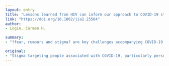 ```yaml
---
layout: entry
title: "Lessons learned from HIV can inform our approach to COVID-19 stigma"
link: "https://doi.org/10.1002/jia2.25504"
author:
- Logie, Carmen H.

summary:
- "?fear, rumours and stigma? are key challenges accompanying COVID-19. The convergence of its framing as a ?foreign virus? and an ?infodemic? ignited this fear and stigma. Blaming epidemics on a foreign ?other? is not a new phenomenon. We can leverage our four decades of HIV research to understand and address the stigma associated with the virus. This is not new phenomenon, says the U.N.."

original:
- "Stigma targeting people associated with COVID-19, particularly persons of Asian descent, has been reported in media spanning diverse global contexts. The United Nations described that ?fear, rumours and stigma? are key challenges accompanying COVID-19. The convergence of its framing as a ?foreign virus? and an ?infodemic? ignited this fear and stigma. This is not a new phenomenon. Blaming epidemics on a foreign ?other? is a recurring historic narrative. We can leverage our four decades of HIV research to understand and address COVID-19 stigma."
---
```


